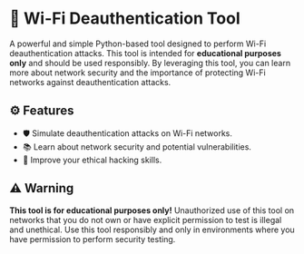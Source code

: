 # 🚀 Wi-Fi Deauthentication Tool

A powerful and simple Python-based tool designed to perform Wi-Fi deauthentication attacks. This tool is intended for **educational purposes only** and should be used responsibly. By leveraging this tool, you can learn more about network security and the importance of protecting Wi-Fi networks against deauthentication attacks.

## ⚙️ Features
- 🛡️ Simulate deauthentication attacks on Wi-Fi networks.
- 📚 Learn about network security and potential vulnerabilities.
- 🧠 Improve your ethical hacking skills.



## ⚠️ Warning
**This tool is for educational purposes only!** Unauthorized use of this tool on networks that you do not own or have explicit permission to test is illegal and unethical. Use this tool responsibly and only in environments where you have permission to perform security testing.

